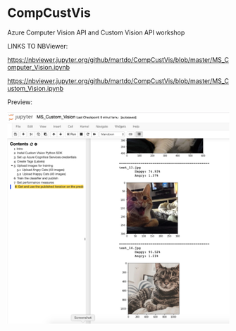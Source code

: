 # CompCustVis
Azure Computer Vision API and Custom Vision API workshop


LINKS TO NBViewer:

https://nbviewer.jupyter.org/github/martdo/CompCustVis/blob/master/MS_Computer_Vision.ipynb

https://nbviewer.jupyter.org/github/martdo/CompCustVis/blob/master/MS_Custom_Vision.ipynb



Preview:


![alt text](https://github.com/martdo/CompCustVis/blob/master/Screenshot.png)
